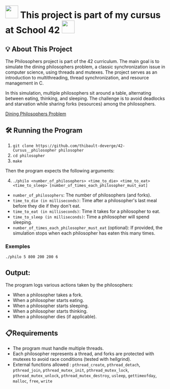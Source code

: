 # <img src="https://logowik.com/content/uploads/images/423918.logowik.com.webp" style="width: 40px; height: auto;"> This project is part of my cursus at School 42 <img src="https://logowik.com/content/uploads/images/423918.logowik.com.webp" style="width: 40px; height: auto;">

## 💡 About This Project

The Philosophers project is part of the 42 curriculum. The main goal is to simulate the dining philosophers problem, a classic synchronization issue in computer science, using threads and mutexes. The project serves as an introduction to multithreading, thread synchronization, and resource management in C.

In this simulation, multiple philosophers sit around a table, alternating between eating, thinking, and sleeping. The challenge is to avoid deadlocks and starvation while sharing forks (resources) among the philosophers.

[Dining Philosophers Problem](https://en.wikipedia.org/wiki/Dining_philosophers_problem)

## 🛠️ Running the Program

1. `git clone https://github.com/thibault-deverge/42-Cursus__philosopher philosopher`
2. `cd philosopher`
3. `make`

Then the program expects the following arguments:

4. `./philo <number_of_philosophers> <time_to_die> <time_to_eat> <time_to_sleep> [number_of_times_each_philosopher_must_eat]`

- `number_of_philosophers`: The number of philosophers (and forks).
- `time_to_die (in milliseconds)`: Time after a philosopher's last meal before they die if they don't eat.
- `time_to_eat (in milliseconds)`: Time it takes for a philosopher to eat.
- `time_to_sleep (in milliseconds)`: Time a philosopher will spend sleeping.
- `number_of_times_each_philosopher_must_eat` (optional): If provided, the simulation stops when each philosopher has eaten this many times.

### Exemples

`./philo 5 800 200 200 6`

## Output:

The program logs various actions taken by the philosophers:

- When a philosopher takes a fork.
- When a philosopher starts eating.
- When a philosopher starts sleeping.
- When a philosopher starts thinking.
- When a philosopher dies (if applicable).

## 📋Requirements

- The program must handle multiple threads.
- Each philosopher represents a thread, and forks are protected with mutexes to avoid race conditions (tested with hellgrind).
- External functions allowed : `pthread_create`, `pthread_detach`, `pthread_join`, `pthread_mutex_init`, `pthread_mutex_lock`, `pthread_mutex_unlock`, `pthread_mutex_destroy`, `usleep`, `gettimeofday`, `malloc`, `free`, `write`
